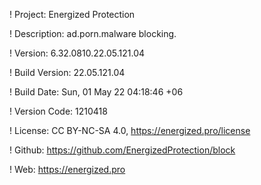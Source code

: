 ! Project: Energized Protection

! Description: ad.porn.malware blocking.

! Version: 6.32.0810.22.05.121.04

! Build Version: 22.05.121.04

! Build Date: Sun, 01 May 22 04:18:46 +06

! Version Code: 1210418

! License: CC BY-NC-SA 4.0, https://energized.pro/license

! Github: https://github.com/EnergizedProtection/block

! Web: https://energized.pro
